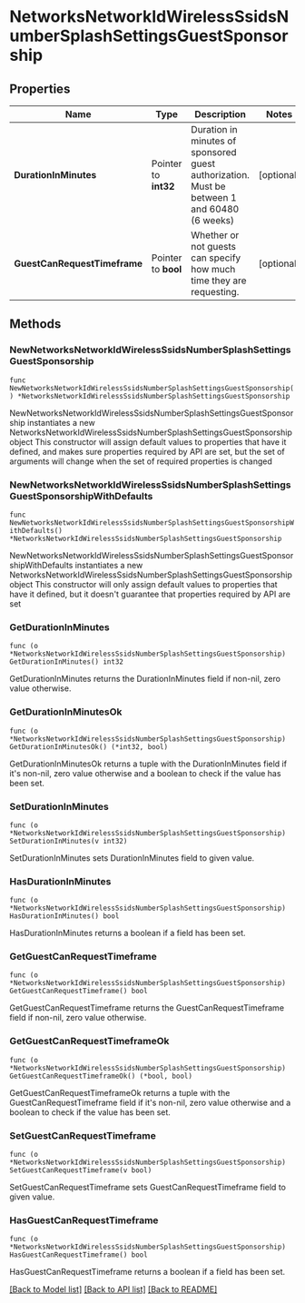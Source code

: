 # NetworksNetworkIdWirelessSsidsNumberSplashSettingsGuestSponsorship

## Properties

Name | Type | Description | Notes
------------ | ------------- | ------------- | -------------
**DurationInMinutes** | Pointer to **int32** | Duration in minutes of sponsored guest authorization. Must be between 1 and 60480 (6 weeks) | [optional] 
**GuestCanRequestTimeframe** | Pointer to **bool** | Whether or not guests can specify how much time they are requesting. | [optional] 

## Methods

### NewNetworksNetworkIdWirelessSsidsNumberSplashSettingsGuestSponsorship

`func NewNetworksNetworkIdWirelessSsidsNumberSplashSettingsGuestSponsorship() *NetworksNetworkIdWirelessSsidsNumberSplashSettingsGuestSponsorship`

NewNetworksNetworkIdWirelessSsidsNumberSplashSettingsGuestSponsorship instantiates a new NetworksNetworkIdWirelessSsidsNumberSplashSettingsGuestSponsorship object
This constructor will assign default values to properties that have it defined,
and makes sure properties required by API are set, but the set of arguments
will change when the set of required properties is changed

### NewNetworksNetworkIdWirelessSsidsNumberSplashSettingsGuestSponsorshipWithDefaults

`func NewNetworksNetworkIdWirelessSsidsNumberSplashSettingsGuestSponsorshipWithDefaults() *NetworksNetworkIdWirelessSsidsNumberSplashSettingsGuestSponsorship`

NewNetworksNetworkIdWirelessSsidsNumberSplashSettingsGuestSponsorshipWithDefaults instantiates a new NetworksNetworkIdWirelessSsidsNumberSplashSettingsGuestSponsorship object
This constructor will only assign default values to properties that have it defined,
but it doesn't guarantee that properties required by API are set

### GetDurationInMinutes

`func (o *NetworksNetworkIdWirelessSsidsNumberSplashSettingsGuestSponsorship) GetDurationInMinutes() int32`

GetDurationInMinutes returns the DurationInMinutes field if non-nil, zero value otherwise.

### GetDurationInMinutesOk

`func (o *NetworksNetworkIdWirelessSsidsNumberSplashSettingsGuestSponsorship) GetDurationInMinutesOk() (*int32, bool)`

GetDurationInMinutesOk returns a tuple with the DurationInMinutes field if it's non-nil, zero value otherwise
and a boolean to check if the value has been set.

### SetDurationInMinutes

`func (o *NetworksNetworkIdWirelessSsidsNumberSplashSettingsGuestSponsorship) SetDurationInMinutes(v int32)`

SetDurationInMinutes sets DurationInMinutes field to given value.

### HasDurationInMinutes

`func (o *NetworksNetworkIdWirelessSsidsNumberSplashSettingsGuestSponsorship) HasDurationInMinutes() bool`

HasDurationInMinutes returns a boolean if a field has been set.

### GetGuestCanRequestTimeframe

`func (o *NetworksNetworkIdWirelessSsidsNumberSplashSettingsGuestSponsorship) GetGuestCanRequestTimeframe() bool`

GetGuestCanRequestTimeframe returns the GuestCanRequestTimeframe field if non-nil, zero value otherwise.

### GetGuestCanRequestTimeframeOk

`func (o *NetworksNetworkIdWirelessSsidsNumberSplashSettingsGuestSponsorship) GetGuestCanRequestTimeframeOk() (*bool, bool)`

GetGuestCanRequestTimeframeOk returns a tuple with the GuestCanRequestTimeframe field if it's non-nil, zero value otherwise
and a boolean to check if the value has been set.

### SetGuestCanRequestTimeframe

`func (o *NetworksNetworkIdWirelessSsidsNumberSplashSettingsGuestSponsorship) SetGuestCanRequestTimeframe(v bool)`

SetGuestCanRequestTimeframe sets GuestCanRequestTimeframe field to given value.

### HasGuestCanRequestTimeframe

`func (o *NetworksNetworkIdWirelessSsidsNumberSplashSettingsGuestSponsorship) HasGuestCanRequestTimeframe() bool`

HasGuestCanRequestTimeframe returns a boolean if a field has been set.


[[Back to Model list]](../README.md#documentation-for-models) [[Back to API list]](../README.md#documentation-for-api-endpoints) [[Back to README]](../README.md)


